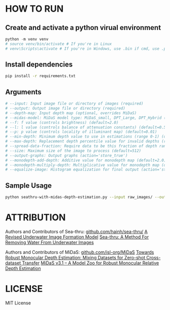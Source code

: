 # HOW TO RUN
## Create and activate a python virual environment
```python
python -m venv venv
# source venv/bin/activate # If you're in Linux
# venv\Scripts\activate # If you're in Windows, use .bin if cmd, use .ps1 if powershell
```

## Install dependencies
```sh
pip install -r requirements.txt
```

## Arguments
```sh
# --input: Input image file or directory of images (required)
# --output: Output image file or directory (required)
# --depth-map: Input depth map (optional, overrides MiDaS)
# --midas-model: MiDaS model type: MiDaS_small, DPT_Large, DPT_Hybrid (default='DPT_Large')
# --f: f value (controls brightness) (default=2.0)
# --l: l value (controls balance of attenuation constants) (default=0.5)
# --p: p value (controls locality of illuminant map) (default=0.01)
# --min-depth: Minimum depth value to use in estimations (range 0-1) (default=0.1)
# --max-depth: Replacement depth percentile value for invalid depths (range 0-1) (default=1.0)
# --spread-data-fraction: Require data to be this fraction of depth range away from each other in attenuation estimations (default=0.01)
# --size: Maximum size of the image to process (default=512)
# --output-graphs: Output graphs (action='store_true')
# --monodepth-add-depth: Additive value for monodepth map (default=2.0)
# --monodepth-multiply-depth: Multiplicative value for monodepth map (default=10.0)
# --equalize-image: Histogram equalization for final output (action='store_true')
```

## Sample Usage
```sh
python seathru-with-midas-depth-estimation.py --input raw_images/ --output corrected_images/ --midas-model MiDaS_small --size 5568
```

# ATTRIBUTION
Authors and Contributors of Sea-thru:
[github.com/hainh/sea-thru/](https://github.com/hainh/sea-thru/)
[A Revised Underwater Image Formation Model](https://openaccess.thecvf.com/content_cvpr_2018/papers/Akkaynak_A_Revised_Underwater_CVPR_2018_paper.pdf)
[Sea-thru: A Method For Removing Water From Underwater Images](https://openaccess.thecvf.com/content_CVPR_2019/papers/Akkaynak_Sea-Thru_A_Method_for_Removing_Water_From_Underwater_Images_CVPR_2019_paper.pdf)

Authors and Contributors of MiDaS:
[github.com/isl-org/MiDaS](https://github.com/isl-org/MiDaS)
[Towards Robust Monocular Depth Estimation: Mixing Datasets for Zero-shot Cross-dataset Transfer](https://arxiv.org/pdf/1907.01341)
[MiDaS v3.1 – A Model Zoo for Robust Monocular Relative Depth Estimation](https://arxiv.org/pdf/2307.14460)


# LICENSE
MIT License